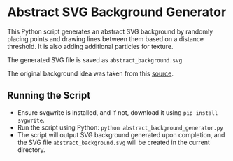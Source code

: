 # Abstract SVG Background Generator
This Python script generates an abstract SVG background by randomly placing points and drawing lines between them based on a distance threshold. It is also adding additional particles for texture. 

The generated SVG file is saved as `abstract_background.svg`

The original background idea was taken from this [source]("https://www.heroscreen.cc/2023/01/abstract-mesh-white-background-wallpaper-4k-and-8k-for-pc.html"). 

## Running the Script
 - Ensure svgwrite is installed, and if not, download it using `pip install svgwrite`.
 - Run the script using Python: `python abstract_background_generator.py`
 - The script will output SVG background generated upon completion, and the SVG file `abstract_background.svg` will be created in the current directory.

